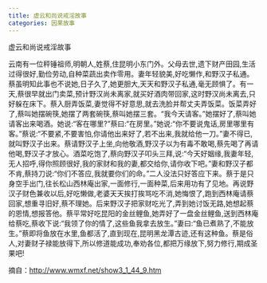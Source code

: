 ```yaml
---
title: 虚云和尚说戒淫故事
categories: 因果故事
---
```


	   
虚云和尚说戒淫故事

云南有一位秤锤祖师,明朝人,姓蔡,住昆明小东门外。父母去世,遗下财产田园,生活过得很好,勤俭劳动,自种菜蔬出卖作零用。妻年轻貌美,好吃懒作,和野汉子私通。蔡虽明知此事也不说她,日子久了,她更胆大,天天和野汉子私通,毫无顾惧了。有一天,蔡很早就出门卖菜,预计野汉尚未离家,就买好酒肉带回家,这时野汉尚未离去,只好躲在床下。蔡入厨弄饭菜,妻觉得不好意思,就去洗脸并帮丈夫弄饭菜。饭菜弄好了,蔡叫她摆碗筷,她摆了两套碗筷,蔡叫她摆三套。“我今天请客。”她摆好了,蔡叫她请客出来喝酒。她说:“客在哪里?”蔡曰:“在房里。”她说:“你不要说鬼话,房里哪里有客。”蔡说:“不要紧,不要害怕,你请他出来好了,若不出来,我就给他一刀。”妻不得已,就叫野汉子出来。蔡请野汉子上坐,向他敬酒,野汉子以为有毒不敢喝,蔡先喝了再请他喝,野汉子才放心。酒菜吃饱了,蔡向野汉子叩头三拜,说:“今天好姻缘,我妻年轻,无人招呼,得你照顾很好,我的家财和我的妻,都交给你,请你收下吧。”妻和野汉子都不肯,蔡持刀说:“你们不答应,我就要你们的命。”二人没法只好答应下来。蔡于是只身空手出门,往长松山西林庵出家,一面修行,一面种菜,后来用功有了见地。再说野汉子财色兼收以后,好吃懒做,老婆天天挨打挨骂吃不消,她悔恨了,跑到西林庵请蔡回家,想重寻旧好,蔡不理她。后来野汉子把家财吃光了,弄到她讨饭无路,她想起蔡的恩情,想报答他。蔡平常好吃昆阳的金丝鲤鱼,她弄好了一盘金丝鲤鱼,送到西林庵给蔡吃,蔡收下说:“我领了你的情了,这些鱼我拿去放生。”妻曰:“鱼已煮熟了,不能放生。”蔡即将鱼放在水里,鱼都活了,直到现在,昆明黑龙潭古迹,还有这种鱼。蔡是俗人,对妻财子禄能放得下,所以修道能成功,奉劝各位,都把万缘放下,努力修行,期成圣果吧!


摘自：http://www.wmxf.net/show3_1_44_9.htm